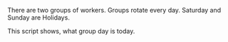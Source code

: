 There are two groups of workers. Groups rotate every day.
Saturday and Sunday are Holidays.

This script shows, what group day is today.
